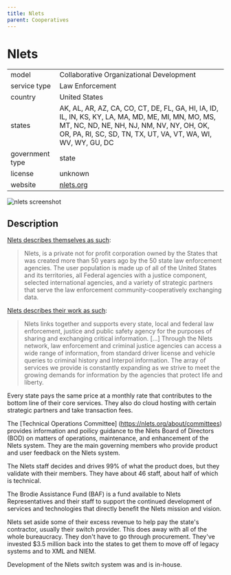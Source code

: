 ```yaml
---
title: Nlets
parent: Cooperatives
---
```


# Nlets

|                   |                                          |
|:------------------|:-----------------------------------------|
| model             | Collaborative Organizational Development
| service type      | Law Enforcement
| country           | United States
| states            | AK, AL, AR, AZ, CA, CO, CT, DE, FL, GA, HI, IA, ID, IL, IN, KS, KY, LA, MA, MD, ME, MI, MN, MO, MS, MT, NC, ND, NE, NH, NJ, NM, NV, NY, OH, OK, OR, PA, RI, SC, SD, TN, TX, UT, VA, VT, WA, WI, WV, WY, GU, DC
| government type   | state
| license           | unknown
| website           | [nlets.org](https://www.nlets.org/)

![nlets screenshot](images/nlets.png)

## Description

[Nlets describes themselves as such](https://www.nlets.org/about/who-we-are):

> Nlets, is a private not for profit corporation  owned by the States that was created more than 50 years ago by the 50 state law enforcement agencies. The user population is made up of all of the United States and its territories, all Federal agencies with a justice component, selected international agencies, and a variety of strategic partners that serve the law enforcement community-cooperatively exchanging data.

[Nlets describes their work as such](https://www.nlets.org/about/what-we-do):

>Nlets links together and supports every state, local and federal law enforcement, justice and public safety agency for the purposes of sharing and exchanging critical information. [...] Through the Nlets network, law enforcement and criminal justice agencies can access a wide range of information, from standard driver license and vehicle queries to criminal history and Interpol information. The array of services we provide is constantly expanding as we strive to meet the growing demands for information by the agencies that protect life and liberty.

Every state pays the same price at a monthly rate that contributes to the bottom line of their core services. They also do cloud hosting with certain strategic partners and take transaction fees. 

The [Technical Operations Committee] (https://nlets.org/about/committees) provides information and poilicy guidance to the Nlets Board of Directors (BOD) on matters of operations, maintenance, and enhancement of the Nlets system. They are the main governing members who provide product and user feedback on the Nlets system. 

The Nlets staff decides and drives 99% of what the product does, but they validate with their members. They have about 46 staff, about half of which is technical.

The Brodie Assistance Fund (BAF) is a fund available to Nlets Representatives and their staff to support the continued development of services and technologies that directly benefit the Nlets mission and vision. 

Nlets set aside some of their excess revenue to help pay the state's contractor, usually their switch provider. This does away with all of the whole bureaucracy. They don't have to go through procurement. They've invested $3.5 million back into the states to get them to move off of legacy systems and to XML and NIEM.

Development of the Nlets switch system was and is in-house. 
